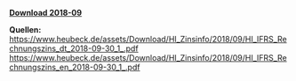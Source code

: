 [**Download 2018-09**](https://downgit.github.io/#/home?url=https://github.com/GeorgGoldbach/Zinsarchiv/tree/master/2018-09)

**Quellen:**
https://www.heubeck.de/assets/Download/HI_Zinsinfo/2018/09/HI_IFRS_Rechnungszins_dt_2018-09-30_1_.pdf
https://www.heubeck.de/assets/Download/HI_Zinsinfo/2018/09/HI_IFRS_Rechnungszins_en_2018-09-30_1_.pdf
